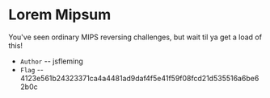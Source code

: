 # Lorem Mipsum
You've seen ordinary MIPS reversing challenges, but wait til ya get a load of this!

* `Author` -- jsfleming
* `Flag` -- 4123e561b24323371ca4a4481ad9daf4f5e41f59f08fcd21d535516a6be62b0c

